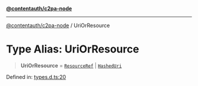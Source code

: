 [**@contentauth/c2pa-node**](../README.md)

***

[@contentauth/c2pa-node](../README.md) / UriOrResource

# Type Alias: UriOrResource

> **UriOrResource** = [`ResourceRef`](../interfaces/ResourceRef.md) \| [`HashedUri`](../interfaces/HashedUri.md)

Defined in: [types.d.ts:20](https://github.com/contentauth/c2pa-node-v2/blob/1df68df861d38a8c4eb7c634a613532727ec72d3/js-src/types.d.ts#L20)
